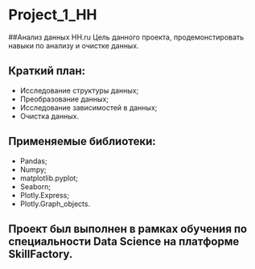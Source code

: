 # Project_1_HH
##Анализ данных HH.ru
Цель данного проекта, продемонстировать навыки по анализу и очистке данных.
## Краткий план:
- Исследование структуры данных;
- Преобразование данных;
- Исследование зависимостей в данных;
- Очистка данных.
## Применяемые библиотеки:
- Pandas;
- Numpy;
- matplotlib.pyplot;
- Seaborn;
- Plotly.Express;
- Plotly.Graph_objects.
## Проект был выполнен в рамках обучения по специальности Data Science на платформе SkillFactory.
